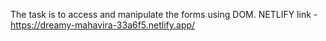 The task is to access and manipulate the forms using DOM.
NETLIFY link - https://dreamy-mahavira-33a6f5.netlify.app/
